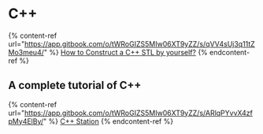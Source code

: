 # C++



{% content-ref url="https://app.gitbook.com/o/tWRoGIZS5MIw06XT9yZZ/s/qVV4sUj3q11tZMo3meu4/" %}
[How to Construct a C++ STL by yourself?](https://app.gitbook.com/o/tWRoGIZS5MIw06XT9yZZ/s/qVV4sUj3q11tZMo3meu4/)
{% endcontent-ref %}

## A complete tutorial of C++

{% content-ref url="https://app.gitbook.com/o/tWRoGIZS5MIw06XT9yZZ/s/ARlqPYvvX4zfpMy4ElBy/" %}
[C++ Station](https://app.gitbook.com/o/tWRoGIZS5MIw06XT9yZZ/s/ARlqPYvvX4zfpMy4ElBy/)
{% endcontent-ref %}



